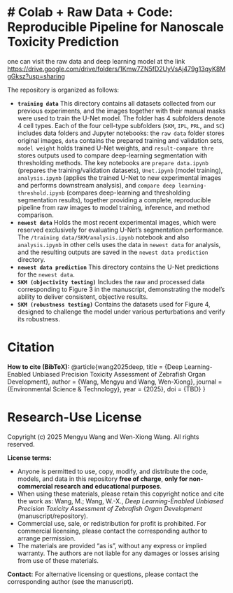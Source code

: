 # # Colab + Raw Data + Code: Reproducible Pipeline for Nanoscale Toxicity Prediction
one can visit the raw data and deep learning model at the link https://drive.google.com/drive/folders/1Kmw7ZN5fD2UyVsAj479g13qyK8MgGksz?usp=sharing

The repository is organized as follows:
* **`training data`**
  This directory contains all datasets collected from our previous experiments, and the images together with their manual masks were used to train the U-Net model. The folder has 4 subfolders denote 4 cell types. Each of the four cell-type subfolders (`SKM`, `IPL`, `PRL`, and `SC`) includes data folders and Jupyter notebooks: the `raw data` folder stores original images, `data` contains the prepared training and validation sets, `model weight` holds trained U-Net weights, and `result-compare thre` stores outputs used to compare deep-learning segmentation with thresholding methods. The key notebooks are `prepare data.ipynb` (prepares the training/validation datasets), `Unet.ipynb` (model training), `analysis.ipynb` (applies the trained U-Net to new experimental images and performs downstream analysis), and `compare deep learning-threshold.ipynb` (compares deep-learning and thresholding segmentation results), together providing a complete, reproducible pipeline from raw images to model training, inference, and method comparison.
* **`newest data`**
  Holds the most recent experimental images, which were reserved exclusively for evaluating U-Net’s segmentation performance. The `/training data/SKM/analysis.ipynb` notebook and also `analysis.ipynb` in other cells uses the data in `newest data` for analysis, and the resulting outputs are saved in the `newest data prediction` directory.
* **`newest data prediction`**
  This directory contains the U-Net predictions for the `newest data`.
* **`SKM (objectivity testing)`**
  Includes the raw and processed data corresponding to Figure 3 in the manuscript, demonstrating the model’s ability to deliver consistent, objective results.
* **`SKM (robustness testing)`**
  Contains the datasets used for Figure 4, designed to challenge the model under various perturbations and verify its robustness.



# Citation
**How to cite (BibTeX):**
@article{wang2025deep,
  title = {Deep Learning-Enabled Unbiased Precision Toxicity Assessment of Zebrafish Organ Development},
  author = {Wang, Mengyu and Wang, Wen-Xiong},
  journal = {Environmental Science & Technology},
  year = {2025},
  doi = {TBD}
}



# Research-Use License
Copyright (c) 2025 Mengyu Wang and Wen-Xiong Wang. All rights reserved.

**License terms:**
- Anyone is permitted to use, copy, modify, and distribute the code, models, and data in this repository **free of charge**, **only for non-commercial research and educational purposes**.
- When using these materials, please retain this copyright notice and cite the work as: Wang, M.; Wang, W.-X., *Deep Learning-Enabled Unbiased Precision Toxicity Assessment of Zebrafish Organ Development* (manuscript/repository).
- Commercial use, sale, or redistribution for profit is prohibited. For commercial licensing, please contact the corresponding author to arrange permission.
- The materials are provided “as is”, without any express or implied warranty. The authors are not liable for any damages or losses arising from use of these materials.

**Contact:** For alternative licensing or questions, please contact the corresponding author (see the manuscript).
